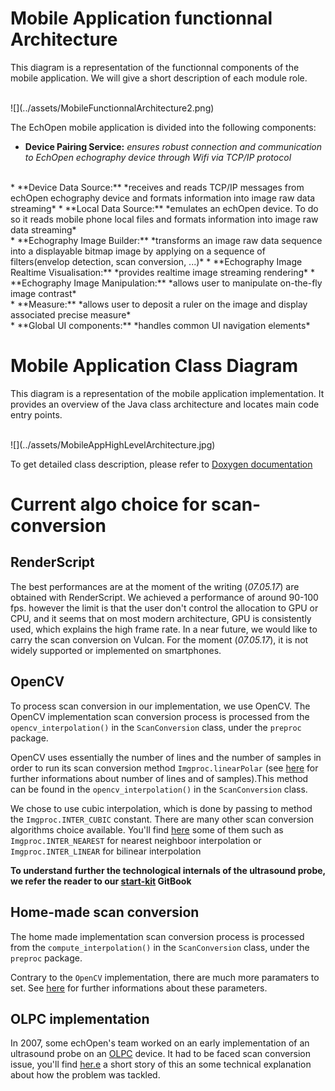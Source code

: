 # Mobile Application functionnal Architecture
This diagram is a representation of the functionnal components of the mobile application. We will give a short description of each module role.

<br>
![](../assets/MobileFunctionnalArchitecture2.png)

The EchOpen mobile application is divided into the following components:

 * **Device Pairing Service:** *ensures robust connection and communication to EchOpen echography device through Wifi via TCP/IP protocol*
<br>
 * **Device Data Source:** *receives and reads TCP/IP messages from echOpen echography device and formats information into image raw data streaming*
 * **Local Data Source:** *emulates an echOpen device. To do so it reads mobile phone local files and formats information into image raw data streaming*
<br>
 * **Echography Image Builder:** *transforms an image raw data sequence into a displayable bitmap image by applying on a sequence of filters(envelop detection, scan conversion, ...)*
 * **Echography Image Realtime Visualisation:** *provides realtime image streaming rendering*
 * **Echography Image Manipulation:** *allows user to manipulate on-the-fly image contrast*
<br>
 * **Measure:** *allows user to deposit a ruler on the image and display associated precise measure*
<br>
 * **Global UI components:** *handles common UI navigation elements*

# Mobile Application Class Diagram
This diagram is a representation of the mobile application implementation. It provides an overview of the Java class architecture and locates main code entry points.

<br>
![](../assets/MobileAppHighLevelArchitecture.jpg)
<br>

To get detailed class description, please refer to [Doxygen documentation](https://github.com/echopen/PRJ-medtec_androidapp/tree/master/doc/app_javadoc)

# Current algo choice for scan-conversion

## RenderScript

The best performances are at the moment of the writing \(_07.05.17_\) are obtained with RenderScript. We achieved a performance of around 90-100 fps. however the limit is that the user don't control the allocation to GPU or CPU, and it seems that on most modern architecture, GPU is consistently used, which explains the high frame rate. In a near future, we would like to carry the scan conversion on Vulcan. For the moment \(_07.05.17_\), it is not widely supported or implemented on smartphones.

## OpenCV

To process scan conversion in our implementation, we use OpenCV. The OpenCV implementation scan conversion process is processed from the `opencv_interpolation()` in the `ScanConversion` class, under the `preproc` package.

OpenCV uses essentially the number of lines and the number of samples in order to run its scan conversion method `Imgproc.linearPolar` \(see [here](https://echopen.gitbooks.io/android-app/content/constants.html) for further informations about number of lines and of samples\).This method can be found in the `opencv_interpolation()` in the `ScanConversion` class.

We chose to use cubic interpolation, which is done by passing to method the `Imgproc.INTER_CUBIC` constant. There are many other scan conversion algorithms choice available. You'll find [here](http://www.swarthmore.edu/NatSci/mzucker1/opencv-2.4.10-docs/modules/imgproc/doc/geometric_transformations.html#cv.Resize) some of them such as `Imgproc.INTER_NEAREST` for nearest neighboor interpolation or `Imgproc.INTER_LINEAR` for bilinear interpolation

**To understand further the technological internals of the ultrasound probe, we refer the reader to our **[**start-kit**](https://echopen.gitbooks.io/starterkit/content/)** GitBook**

## Home-made scan conversion

The home made implementation scan conversion process is processed from the `compute_interpolation()` in the `ScanConversion` class, under the `preproc` package.

Contrary to the `OpenCV`  implementation, there are much more paramaters to set. See [here](https://echopen.gitbooks.io/android-app/content/constants.html) for further informations about these parameters.

## OLPC implementation

In 2007, some echOpen's team worked on an early implementation of an ultrasound probe on an [OLPC](https://fr.wikipedia.org/wiki/One_Laptop_per_Child) device. It had to be faced scan conversion issue, you'll find [her.e](http://echopen.org/index.php/Scan_Conversion) a short story of this an some technical explanation about how the problem was tackled.

